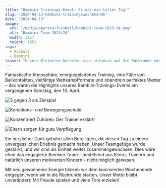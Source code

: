 ```yaml
---
title: "Bambini Trainings-Event: Es war ein toller Tag!"
slug: "2024-04-13-bambini-trainingswochenende"
date: "2024-04-13"
image:
  src: "/media/sparten/fussball/bambini-team-2023-24.png"
  alt: "Bambini Team 2023/24"
  width: 3157
  height: 1351
tags:
  - Fußball
  - Bambini
teaser: "Unsere Kleinsten bereiten sich intensiv auf die Rückrunde vor."
---
```

Fantastische Atmosphäre, energiegeladenes Training, eine Fülle von Ballkontakten, vielfältige Wettkampfformate und obendrein perfektes Wetter – das waren die Highlights unseres Bambini-Trainings-Events am vergangenen Samstag, den 13. April.

![3 gegen 3 als Zielspiel](/media/2024/2024-04-13-bambini-trainingswochenende-1.jpg)

![Konditions- und Bewegungsschule](/media/2024/2024-04-13-bambini-trainingswochenende-2.png)

![Konzentriert Zuhören: Der Trainer erklärt!](/media/2024/2024-04-13-bambini-trainingswochenende-3.jpg)

![Eltern sorgen für gute Verpflegung](/media/2024/2024-04-13-bambini-trainingswochenende-4.jpg)

Ein herzlicher Dank gebührt allen Beteiligten, die diesen Tag zu einem unvergesslichen Erlebnis gemacht haben. Unser Teamgefüge wurde gestärkt, und wir sind als Einheit weiter zusammengewachsen. Dies wäre ohne das engagierte Bambini-Team – bestehend aus Eltern, Trainern und natürlich unseren motivierten Kindern – nicht möglich gewesen.

Mit neu gewonnener Energie blicken wir dem kommenden Wochenende entgegen, wenn wir in die Rückrunde starten. Unser Motto bleibt unverändert: Mit Freude spielen und viele Tore erzielen!
